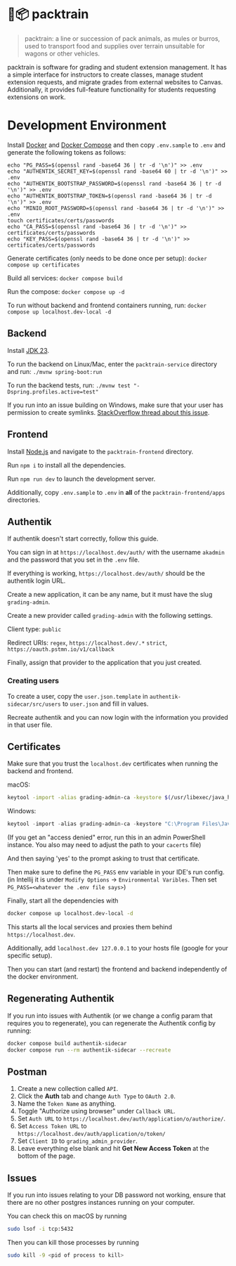 # 🐴📦 packtrain

> packtrain: a line or succession of pack animals, as mules or burros, used to transport food and supplies over terrain unsuitable for wagons or other vehicles.

packtrain is software for grading and student extension management. It
has a simple interface for instructors to create classes, manage student
extension requests, and migrate grades from external websites to Canvas.
Additionally, it provides full-feature functionality for students requesting
extensions on work.

# Development Environment

Install [Docker](https://www.docker.com) and [Docker Compose](https://docs.docker.com/compose/) and
then copy `.env.sample` to `.env` and generate the following tokens as follows:

```
echo "PG_PASS=$(openssl rand -base64 36 | tr -d '\n')" >> .env
echo "AUTHENTIK_SECRET_KEY=$(openssl rand -base64 60 | tr -d '\n')" >> .env
echo "AUTHENTIK_BOOTSTRAP_PASSWORD=$(openssl rand -base64 36 | tr -d '\n')" >> .env
echo "AUTHENTIK_BOOTSTRAP_TOKEN=$(openssl rand -base64 36 | tr -d '\n')" >> .env
echo "MINIO_ROOT_PASSWORD=$(openssl rand -base64 36 | tr -d '\n')" >> .env
touch certificates/certs/passwords
echo "CA_PASS=$(openssl rand -base64 36 | tr -d '\n')" >> certificates/certs/passwords
echo "KEY_PASS=$(openssl rand -base64 36 | tr -d '\n')" >> certificates/certs/passwords
```

Generate certificates (only needs to be done once per setup): `docker compose up certificates`

Build all services: `docker compose build`

Run the compose: `docker compose up -d`

To run without backend and frontend containers running, run: `docker compose up localhost.dev-local -d`

## Backend

Install [JDK 23](https://www.oracle.com/java/technologies/downloads/#jdk23-mac).

To run the backend on Linux/Mac, enter the `packtrain-service` directory and run: `./mvnw spring-boot:run`

To run the backend tests, run: `./mvnw test "-Dspring.profiles.active=test"`

If you run into an issue building on Windows, make sure that your user has permission to create symlinks.
[StackOverflow thread about this issue](https://stackoverflow.com/a/65504258).

## Frontend

Install [Node.js](https://nodejs.org/en) and navigate to the `packtrain-frontend` directory.

Run `npm i` to install all the dependencies.

Run `npm run dev` to launch the development server.

Additionally, copy `.env.sample` to `.env` in **all** of the `packtrain-frontend/apps` directories.

## Authentik

If authentik doesn't start correctly, follow this guide.

You can sign in at `https://localhost.dev/auth/` with the username `akadmin` and the password that you set in the `.env` file.

If everything is working, `https://localhost.dev/auth/` should be the authentik login URL.

Create a new application, it can be any name, but it must have the slug `grading-admin`.

Create a new provider called `grading-admin` with the following settings.

Client type: `public`

Redirect URIs: `regex`, `https://localhost.dev/.*`
`strict`, `https://oauth.pstmn.io/v1/callback`

Finally, assign that provider to the application that you just created.

### Creating users

To create a user, copy the `user.json.template` in `authentik-sidecar/src/users` to `user.json` and fill in values.

Recreate authentik and you can now login with the information you provided in that user file.

## Certificates

Make sure that you trust the `localhost.dev` certificates when running the backend and frontend.

macOS:

```bash
keytool -import -alias grading-admin-ca -keystore $(/usr/libexec/java_home)/lib/security/cacerts -file certificates/certs/localhost-root/localhost-root.CA.pem
```

Windows:

```powershell
keytool -import -alias grading-admin-ca -keystore "C:\Program Files\Java\jdk-23/lib/security/cacerts" -file certificates/certs/localhost-root/localhost-root.CA.pem
```

(If you get an "access denied" error, run this in an admin PowerShell instance.
You also may need to adjust the path to your `cacerts` file)

And then saying 'yes' to the prompt asking to trust that certificate.

Then make sure to define the `PG_PASS` env variable in your IDE's run config.
(in Intellij it is under `Modify Options` -> `Environmental Varibles`. Then set `PG_PASS=<whatever the .env file says>`)

Finally, start all the dependencies with

```bash
docker compose up localhost.dev-local -d
```

This starts all the local services and proxies them behind `https://localhost.dev`.

Additionally, add `localhost.dev 127.0.0.1` to your hosts file (google for your specific setup).

Then you can start (and restart) the frontend and backend independently of the docker environment.

## Regenerating Authentik

If you run into issues with Authentik (or we change a config param that requires you to regenerate),
you can regenerate the Authentik config by running:

```bash
docker compose build authentik-sidecar
docker compose run --rm authentik-sidecar --recreate
```

## Postman

1. Create a new collection called `API`.
2. Click the **Auth** tab and change `Auth Type` to `OAuth 2.0`.
3. Name the `Token Name` as anything.
4. Toggle "Authorize using browser" under `Callback URL`.
5. Set `Auth URL` to `https://localhost.dev/auth/application/o/authorize/`.
6. Set `Access Token URL` to `https://localhost.dev/auth/application/o/token/`
7. Set `Client ID` to `grading_admin_provider`.
8. Leave everything else blank and hit **Get New Access Token** at the bottom of the page.

## Issues

If you run into issues relating to your DB password not working,
ensure that there are no other postgres instances running on your computer.

You can check this on macOS by running

```bash
sudo lsof -i tcp:5432
```

Then you can kill those processes by running

```bash
sudo kill -9 <pid of process to kill>
```
